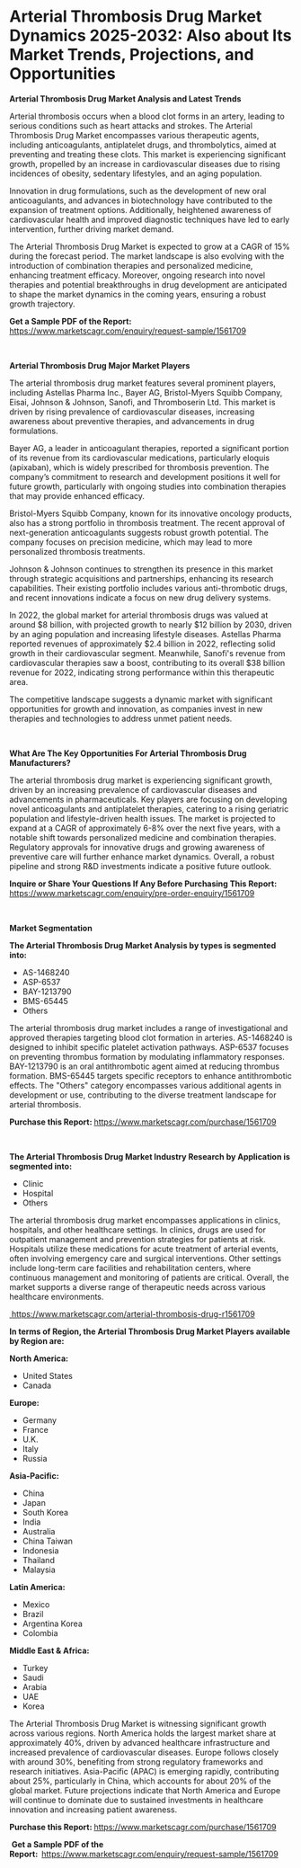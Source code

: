 <p><h1>Arterial Thrombosis Drug Market Dynamics 2025-2032: Also about Its Market Trends, Projections, and Opportunities</h1></p><p><strong>Arterial Thrombosis Drug Market Analysis and Latest Trends</strong></p>
<p><p>Arterial thrombosis occurs when a blood clot forms in an artery, leading to serious conditions such as heart attacks and strokes. The Arterial Thrombosis Drug Market encompasses various therapeutic agents, including anticoagulants, antiplatelet drugs, and thrombolytics, aimed at preventing and treating these clots. This market is experiencing significant growth, propelled by an increase in cardiovascular diseases due to rising incidences of obesity, sedentary lifestyles, and an aging population. </p><p>Innovation in drug formulations, such as the development of new oral anticoagulants, and advances in biotechnology have contributed to the expansion of treatment options. Additionally, heightened awareness of cardiovascular health and improved diagnostic techniques have led to early intervention, further driving market demand. </p><p>The Arterial Thrombosis Drug Market is expected to grow at a CAGR of 15% during the forecast period. The market landscape is also evolving with the introduction of combination therapies and personalized medicine, enhancing treatment efficacy. Moreover, ongoing research into novel therapies and potential breakthroughs in drug development are anticipated to shape the market dynamics in the coming years, ensuring a robust growth trajectory.</p></p>
<p><strong>Get a Sample PDF of the Report:&nbsp;</strong> <a href="https://www.marketscagr.com/enquiry/request-sample/1561709?utm_campaign=2631&utm_medium=2&utm_source=Github&utm_content=ia&utm_term=19042025&utm_id=arterial-thrombosis-drug">https://www.marketscagr.com/enquiry/request-sample/1561709</a></p>
<p>&nbsp;</p>
<p><strong>Arterial Thrombosis Drug Major Market Players</strong></p>
<p><p>The arterial thrombosis drug market features several prominent players, including Astellas Pharma Inc., Bayer AG, Bristol-Myers Squibb Company, Eisai, Johnson & Johnson, Sanofi, and Thromboserin Ltd. This market is driven by rising prevalence of cardiovascular diseases, increasing awareness about preventive therapies, and advancements in drug formulations.</p><p>Bayer AG, a leader in anticoagulant therapies, reported a significant portion of its revenue from its cardiovascular medications, particularly eloquis (apixaban), which is widely prescribed for thrombosis prevention. The company’s commitment to research and development positions it well for future growth, particularly with ongoing studies into combination therapies that may provide enhanced efficacy.</p><p>Bristol-Myers Squibb Company, known for its innovative oncology products, also has a strong portfolio in thrombosis treatment. The recent approval of next-generation anticoagulants suggests robust growth potential. The company focuses on precision medicine, which may lead to more personalized thrombosis treatments.</p><p>Johnson & Johnson continues to strengthen its presence in this market through strategic acquisitions and partnerships, enhancing its research capabilities. Their existing portfolio includes various anti-thrombotic drugs, and recent innovations indicate a focus on new drug delivery systems.</p><p>In 2022, the global market for arterial thrombosis drugs was valued at around $8 billion, with projected growth to nearly $12 billion by 2030, driven by an aging population and increasing lifestyle diseases. Astellas Pharma reported revenues of approximately $2.4 billion in 2022, reflecting solid growth in their cardiovascular segment. Meanwhile, Sanofi's revenue from cardiovascular therapies saw a boost, contributing to its overall $38 billion revenue for 2022, indicating strong performance within this therapeutic area. </p><p>The competitive landscape suggests a dynamic market with significant opportunities for growth and innovation, as companies invest in new therapies and technologies to address unmet patient needs.</p></p>
<p>&nbsp;</p>
<p><strong>What Are The Key Opportunities For Arterial Thrombosis Drug Manufacturers?</strong></p>
<p><p>The arterial thrombosis drug market is experiencing significant growth, driven by an increasing prevalence of cardiovascular diseases and advancements in pharmaceuticals. Key players are focusing on developing novel anticoagulants and antiplatelet therapies, catering to a rising geriatric population and lifestyle-driven health issues. The market is projected to expand at a CAGR of approximately 6-8% over the next five years, with a notable shift towards personalized medicine and combination therapies. Regulatory approvals for innovative drugs and growing awareness of preventive care will further enhance market dynamics. Overall, a robust pipeline and strong R&D investments indicate a positive future outlook.</p></p>
<p><strong>Inquire or Share Your Questions If Any Before Purchasing This Report:</strong> <a href="https://www.marketscagr.com/enquiry/pre-order-enquiry/1561709?utm_campaign=2631&utm_medium=2&utm_source=Github&utm_content=ia&utm_term=19042025&utm_id=arterial-thrombosis-drug">https://www.marketscagr.com/enquiry/pre-order-enquiry/1561709</a></p>
<p>&nbsp;</p>
<p><strong>Market Segmentation</strong></p>
<p><strong>The Arterial Thrombosis Drug Market Analysis by types is segmented into:</strong></p>
<p><ul><li>AS-1468240</li><li>ASP-6537</li><li>BAY-1213790</li><li>BMS-65445</li><li>Others</li></ul></p>
<p><p>The arterial thrombosis drug market includes a range of investigational and approved therapies targeting blood clot formation in arteries. AS-1468240 is designed to inhibit specific platelet activation pathways. ASP-6537 focuses on preventing thrombus formation by modulating inflammatory responses. BAY-1213790 is an oral antithrombotic agent aimed at reducing thrombus formation. BMS-65445 targets specific receptors to enhance antithrombotic effects. The "Others" category encompasses various additional agents in development or use, contributing to the diverse treatment landscape for arterial thrombosis.</p></p>
<p><strong>Purchase this Report:&nbsp;</strong><a href="https://www.marketscagr.com/purchase/1561709?utm_campaign=2631&utm_medium=2&utm_source=Github&utm_content=ia&utm_term=19042025&utm_id=arterial-thrombosis-drug">https://www.marketscagr.com/purchase/1561709</a></p>
<p>&nbsp;</p>
<p><strong>The Arterial Thrombosis Drug Market Industry Research by Application is segmented into:</strong></p>
<p><ul><li>Clinic</li><li>Hospital</li><li>Others</li></ul></p>
<p><p>The arterial thrombosis drug market encompasses applications in clinics, hospitals, and other healthcare settings. In clinics, drugs are used for outpatient management and prevention strategies for patients at risk. Hospitals utilize these medications for acute treatment of arterial events, often involving emergency care and surgical interventions. Other settings include long-term care facilities and rehabilitation centers, where continuous management and monitoring of patients are critical. Overall, the market supports a diverse range of therapeutic needs across various healthcare environments.</p></p>
<p><a href="https://www.marketscagr.com/arterial-thrombosis-drug-r1561709?utm_campaign=2631&utm_medium=2&utm_source=Github&utm_content=ia&utm_term=19042025&utm_id=arterial-thrombosis-drug">&nbsp;https://www.marketscagr.com/arterial-thrombosis-drug-r1561709</a></p>
<p><strong>In terms of Region, the Arterial Thrombosis Drug Market Players available by Region are:</strong></p>
<p>
    <p> <strong> North America: </strong>
        <ul>
            <li>United States</li>
            <li>Canada</li>
        </ul>
        </p> 
    <p> <strong> Europe: </strong>
        <ul>
            <li>Germany</li>
            <li>France</li>
            <li>U.K.</li>
            <li>Italy</li>
            <li>Russia</li>
        </ul>
        </p> 
    <p> <strong> Asia-Pacific: </strong>
        <ul>
            <li>China</li>
            <li>Japan</li>
            <li>South Korea</li>
            <li>India</li>
            <li>Australia</li>
            <li>China Taiwan</li>
            <li>Indonesia</li>
            <li>Thailand</li>
            <li>Malaysia</li>
        </ul>
        </p> 
    <p> <strong> Latin America: </strong>
        <ul>
            <li>Mexico</li>
            <li>Brazil</li>
            <li>Argentina Korea</li>
            <li>Colombia</li>
        </ul>
        </p> 
    <p> <strong> Middle East & Africa: </strong>
        <ul>
            <li>Turkey</li>
            <li>Saudi</li>
            <li>Arabia</li>
            <li>UAE</li>
            <li>Korea</li>
        </ul>
    </p>
    </p>
<p><p>The Arterial Thrombosis Drug Market is witnessing significant growth across various regions. North America holds the largest market share at approximately 40%, driven by advanced healthcare infrastructure and increased prevalence of cardiovascular diseases. Europe follows closely with around 30%, benefiting from strong regulatory frameworks and research initiatives. Asia-Pacific (APAC) is emerging rapidly, contributing about 25%, particularly in China, which accounts for about 20% of the global market. Future projections indicate that North America and Europe will continue to dominate due to sustained investments in healthcare innovation and increasing patient awareness.</p></p>
<p><strong>Purchase this Report: </strong><a href="https://www.marketscagr.com/purchase/1561709?utm_campaign=2631&utm_medium=2&utm_source=Github&utm_content=ia&utm_term=19042025&utm_id=arterial-thrombosis-drug">https://www.marketscagr.com/purchase/1561709</a></p>
<p>&nbsp;<strong>Get a Sample PDF of the Report:&nbsp;&nbsp;</strong><a href="https://www.marketscagr.com/enquiry/request-sample/1561709?utm_campaign=2631&utm_medium=2&utm_source=Github&utm_content=ia&utm_term=19042025&utm_id=arterial-thrombosis-drug">https://www.marketscagr.com/enquiry/request-sample/1561709</a></p>
<p><strong></strong></p>
<p><p></p><p></p><p></p></p>